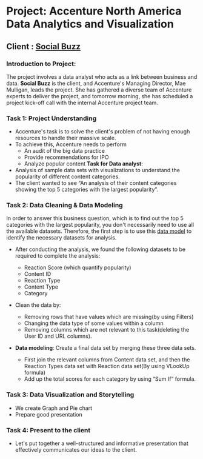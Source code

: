 # Project: Accenture North America Data Analytics and Visualization
## Client : [Social Buzz](https://cdn.theforage.com/vinternships/companyassets/T6kdcdKSTfg2aotxT/MsAqi7SNLKw3C6LAr/1664296994014/Data_Analytics%20Client%20Brief.pdf)
### Introduction to Project:
The project involves a data analyst who acts as a link between business and data. **Social Buzz** is the client, and Accenture's Managing Director, Mae Mulligan, leads the project. She has gathered a diverse team of Accenture experts to deliver the project, and tomorrow morning, she has scheduled a project kick-off call with the internal Accenture project team.

### Task 1: Project Understanding
- Accenture's task is to solve the client's problem of not having enough resources to handle their massive scale.
- To achieve this, Accenture needs to perform
  - An audit of the big data practice
  - Provide recommendations for IPO
  - Analyze popular content
**Task for Data analyst**:
- Analysis of sample data sets with visualizations to understand the popularity of different content categories.
- The client wanted to see “An analysis of their content categories showing the top 5 categories with the largest popularity”.
### Task 2: Data Cleaning & Data Modeling
In order to answer this business question, which is to find out the top 5 categories with the largest popularity, you don't necessarily need to use all the available datasets. Therefore, the first step is to use this [data model](https://cdn.theforage.com/vinternships/companyassets/T6kdcdKSTfg2aotxT/MsAqi7SNLKw3C6LAr/1664297834541/Data%20model.pdf) to identify the necessary datasets for analysis. 

- After conducting the analysis, we found the following datasets to be required to complete the analysis: 
  - Reaction Score (which quantify popularity)
  - Content ID
  - Reaction Type
  - Content Type
  - Category

- Clean the data by:
  - Removing rows that have values which are missing(by using Filters)
  - Changing the data type of some values within a column
  - Removing columns which are not relevant to this task(deleting the User ID and URL columns).
- **Data modeling**: Create a final data set by merging these three data sets.
  - First join the relevant columns from Content data set, and then the Reaction Types data set with Reaction data set(By using VLookUp formula)
  - Add up the total scores for each category by using “Sum If” formula.

### Task 3: Data Visualization and Storytelling
- We create Graph and Pie chart
- Prepare good presentation
### Task 4: Present to the client
- Let's put together a well-structured and informative presentation that effectively communicates our ideas to the client.
